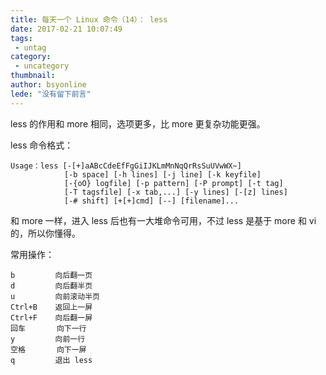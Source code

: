 ```yaml
---
title: 每天一个 Linux 命令（14）： less
date: 2017-02-21 10:07:49
tags:
 - untag
category: 
 - uncategory
thumbnail: 
author: bsyonline
lede: "没有留下前言"
---
```


less 的作用和 more 相同，选项更多，比 more 更复杂功能更强。

<!-- more -->

less 命令格式：

```
Usage：less [-[+]aABcCdeEfFgGiIJKLmMnNqQrRsSuUVwWX~]
            [-b space] [-h lines] [-j line] [-k keyfile]
            [-{oO} logfile] [-p pattern] [-P prompt] [-t tag]
            [-T tagsfile] [-x tab,...] [-y lines] [-[z] lines]
            [-# shift] [+[+]cmd] [--] [filename]...

```

和 more 一样，进入 less 后也有一大堆命令可用，不过 less 是基于 more 和 vi 的，所以你懂得。


常用操作：

```
b         向后翻一页
d         向后翻半页
u         向前滚动半页
Ctrl+B    返回上一屏
Ctrl+F    向后翻一屏
回车       向下一行
y         向前一行
空格       向下一屏
q         退出 less
```
